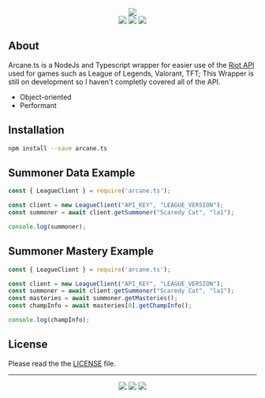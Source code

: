 <div align=center>
  <img src="https://cdn.discordapp.com/attachments/772843317100544012/976640973335588924/arcane.ts.png" />
  <br>
  <img src="https://badge.fury.io/js/riot-wrapper.svg"/>
  <img src="https://img.shields.io/github/last-commit/Uraraka-Chan/riot-wrapper"/>
  <img src="https://img.shields.io/amo/dw/riot-wrapper" />
</div>


## About
Arcane.ts is a NodeJs and Typescript wrapper for easier use of the [Riot API](https://developer.riotgames.com) used for games such as League of Legends, Valorant, TFT; This Wrapper is still on development so I haven't completly covered all of the API.
* Object-oriented
* Performant

## Installation
```bash
npm install --save arcane.ts
```

## Summoner Data Example
```ts
const { LeagueClient } = require('arcane.ts');

const client = new LeagueClient("API_KEY", "LEAGUE_VERSION");
const summoner = await client.getSummoner("Scaredy Cat", "la1");

console.log(summoner);
```

## Summoner Mastery Example
```ts
const { LeagueClient } = require('arcane.ts');

const client = new LeagueClient("API_KEY", "LEAGUE_VERSION");
const summoner = await client.getSummoner("Scaredy Cat", "la1");
const masteries = await summoner.getMasteries();
const champInfo = await masteries[0].getChampInfo();

console.log(champInfo);
```

## License
Please read the the [LICENSE](https://github.com/Uraraka-Chan/riot-wrapper/blob/main/LICENSE) file.

---
<div align=center>
  <img src="https://forthebadge.com/images/badges/built-with-love.svg" />
  <img src="https://forthebadge.com/images/badges/made-with-typescript.svg" />

  <img src="https://forthebadge.com/images/badges/powered-by-qt.svg" />
</div>